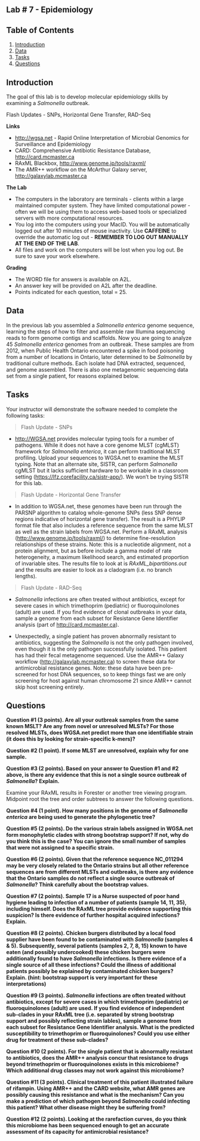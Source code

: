 ## Lab # 7 - Epidemiology

## Table of Contents
1. [Introduction](#intro)
2. [Data](#data)
3. [Tasks](#tasks)
4. [Questions](#questions)

<a name="intro"></a>
## Introduction

The goal of this lab is to develop molecular epidemiology skills by examining a *Salmonella* outbreak.

Flash Updates - SNPs, Horizontal Gene Transfer, RAD-Seq

**Links**
* http://wgsa.net - Rapid Online Interpretation of Microbial Genomics for Surveillance and Epidemiology
* CARD: Comprehensive Antibiotic Resistance Database, http://card.mcmaster.ca
* RAxML Blackbox, http://www.genome.jp/tools/raxml/
* The AMR++ workflow on the McArthur Galaxy server, http://galaxylab.mcmaster.ca

**The Lab**
* The computers in the laboratory are terminals - clients within a large maintained computer system. They have limited computational power - often we will be using them to access web-based tools or specialized servers with more computational resources.
* You log into the computers using your MacID. You will be automatically logged out after 10 minutes of mouse inactivity. Use **CAFFEINE** to override the automatic log out - **REMEMBER TO LOG OUT MANUALLY AT THE END OF THE LAB**.
* All files and work on the computers will be lost when you log out. Be sure to save your work elsewhere. 

**Grading**
* The WORD file for answers is available on A2L.
* An answer key will be provided on A2L after the deadline.
* Points indicated for each question, total = 25.

<a name="data"></a>
## Data

In the previous lab you assembled a *Salmonella enterica* genome sequence, learning the steps of how to filter and assemble raw Illumina sequencing reads to form genome contigs and scaffolds. Now you are going to analyze 45 *Salmonella enterica* genomes from an outbreak. These samples are from 2012, when Public Health Ontario encountered a spike in food poisoning from a number of locations in Ontario, later determined to be *Salmonella* by traditional culture methods. Each isolate had DNA extracted, sequenced, and genome assembled. There is also one metagenomic sequencing data set from a single patient, for reasons explained below.

<a name="tasks"></a>
## Tasks

Your instructor will demonstrate the software needed to complete the following tasks:

> Flash Update - SNPs

* http://WGSA.net provides molecular typing tools for a number of pathogens. While it does not have a core genome MLST (cgMLST) framework for *Salmonella enterica*, it can perform traditional MLST profiling. Upload your sequences to WGSA.net to examine the MLST typing. Note that an alternate site, SISTR, can perform *Salmonella* cgMLST but it lacks sufficient hardware to be workable in a classroom setting (https://lfz.corefacility.ca/sistr-app/). We won’t be trying SISTR for this lab.

> Flash Update - Horizontal Gene Transfer

* In addition to WGSA.net, these genomes have been run through the PARSNP algorithm to catalog whole-genome SNPs (less SNP dense regions indicative of horizontal gene transfer). The result is a PHYLIP format file that also includes a reference sequence from the same MLST as well as the strain labels from WGSA.net. Perform a RAxML analysis (http://www.genome.jp/tools/raxml/) to determine fine-resolution relationships of these strains. Note: this is a nucleotide alignment, not a protein alignment, but as before include a gamma model of rate heterogeneity, a maximum likelihood search, and estimated proportion of invariable sites. The results file to look at is *RAxML_bipartitions.out* and the results are easier to look as a cladogram (i.e. no branch lengths).

> Flash Update - RAD-Seq

* *Salmonella* infections are often treated without antibiotics, except for severe cases in which trimethoprim (pediatric) or fluoroquinolones (adult) are used. If you find evidence of clonal outbreaks in your data, sample a genome from each subset for Resistance Gene Identifier analysis (part of http://card.mcmaster.ca). 

* Unexpectedly, a single patient has proven abnormally resistant to antibiotics, suggesting the *Salmonella* is not the only pathogen involved, even though it is the only pathogen successfully isolated. This patient has had their fecal metagenome sequenced. Use the AMR++ Galaxy workflow (http://galaxylab.mcmaster.ca) to screen these data for antimicrobial resistance genes. Note: these data have been pre-screened for host DNA sequences, so to keep things fast we are only screening for host against human chromosome 21 since AMR++ cannot skip host screening entirely.

<a name="questions"></a>
## Questions

**Question #1 (3 points). Are all your outbreak samples from the same known MSLT? Are any from novel or unresolved MLSTs? For those resolved MLSTs, does WGSA.net predict more than one identifiable strain (it does this by looking for strain-specific k-mers)?**

**Question #2 (1 point). If some MLST are unresolved, explain why for one sample.**

**Question #3 (2 points). Based on your answer to Question #1 and #2 above, is there any evidence that this is not a single source outbreak of *Salmonella*? Explain.**

Examine your RAxML results in Forester or another tree viewing program. Midpoint root the tree and order subtrees to answer the following questions.

**Question #4 (1 point). How many positions in the genome of *Salmonella enterica* are being used to generate the phylogenetic tree?**

**Question #5 (2 points). Do the various strain labels assigned in WGSA.net form monophyletic clades with strong bootstrap support? If not, why do you think this is the case? You can ignore the small number of samples that were not assigned to a specific strain.**

**Question #6 (2 points). Given that the reference sequence NC_011294 may be very closely related to the Ontario strains but all other reference sequences are from different MLSTs and outbreaks, is there any evidence that the Ontario samples do not reflect a single source outbreak of *Salmonella*? Think carefully about the bootstrap values.**

**Question #7 (2 points). Sample 17 is a Nurse suspected of poor hand hygiene leading to infection of a number of patients (sample 14, 11, 35), including himself. Does the RAxML tree provide evidence supporting this suspicion? Is there evidence of further hospital acquired infections? Explain.**

**Question #8 (2 points). Chicken burgers distributed by a local food supplier have been found to be contaminated with *Salmonella* (samples 4 & 5). Subsequently, several patients (samples 2, 7, 8, 15) known to have eaten (and possibly undercooked) these chicken burgers were additionally found to have *Salmonella* infections. Is there evidence of a single source of all these infections? Could the illness of additional patients possibly be explained by contaminated chicken burgers? Explain. (hint: bootstrap support is very important for these interpretations)**

**Question #9 (3 points). *Salmonella* infections are often treated without antibiotics, except for severe cases in which trimethoprim (pediatric) or fluoroquinolones (adult) are used. If you find evidence of independent sub-clades in your RAxML tree (i.e. separated by strong bootstrap support and possibly reflecting strain lables), sample a genome from each subset for Resistance Gene Identifier analysis. What is the predicted susceptibility to trimethoprim or fluoroquinolones? Could you use either drug for treatment of these sub-clades?**

**Question #10 (2 points). For the single patient that is abnormally resistant to antibiotics, does the AMR++ analysis concur that resistance to drugs beyond trimethoprim or fluoroquinolones exists in this microbiome? Which additional drug classes may not work against this microbiome?**

**Question #11 (3 points). Clinical treatment of this patient illustrated failure of rifampin. Using AMR++ and the CARD website, what AMR genes are possibly causing this resistance and what is the mechanism? Can you make a prediction of which pathogen beyond *Salmonella* could infecting this patient? What other disease might they be suffering from?**

**Question #12 (2 points). Looking at the rarefaction curves, do you think this microbiome has been sequenced enough to get an accurate assessment of its capacity for antimicrobial resistance?**
